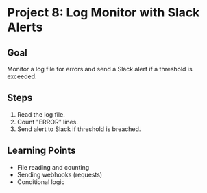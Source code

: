 # Project 8: Log Monitor with Slack Alerts

## Goal
Monitor a log file for errors and send a Slack alert if a threshold is exceeded.

## Steps
1. Read the log file.
2. Count "ERROR" lines.
3. Send alert to Slack if threshold is breached.

## Learning Points
- File reading and counting
- Sending webhooks (requests)
- Conditional logic